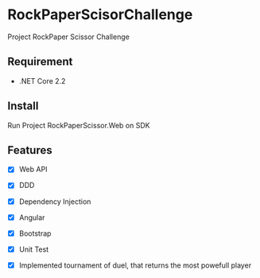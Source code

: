 ﻿# RockPaperScisorChallenge

Project RockPaper Scissor Challenge


## Requirement

- .NET Core 2.2

## Install

   Run Project RockPaperScissor.Web on SDK



## Features

 - [x] Web API
 - [x] DDD
 - [x] Dependency Injection
 - [x] Angular
 - [x] Bootstrap
 - [x] Unit Test
 - [x] Implemented tournament of duel, that returns the most powefull player

